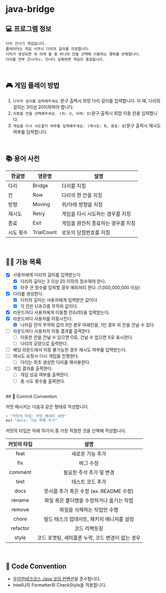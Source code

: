 # java-bridge

## 💻 프로그램 정보

```
다리 건너기 게임입니다.
플레이어는 게임 시작시 다리의 길이를 지정합니다.
다리가 생성되면 위 아래 둘 중 하나의 칸을 선택해 이동하는 행위를 반복합니다.
다리를 전부 건너거나, 건너다 실패하면 게임이 종료됩니다.
```

<br>

## 🎮 게임 플레이 방법

1. `다리의 길이를 입력해주세요.`문구 출력시 희망 다리 길이를 입력합니다. 이 때, 다리의 길이는 3이상 20이하여야 합니다.
2. `이동할 칸을 선택해주세요. (위: U, 아래: D)`문구 출력시 희망 이동 칸을 입력합니다.
3. `게임을 다시 시도할지 여부를 입력해주세요. (재시도: R, 종료: Q)`문구 출력시 재시도 여부를 입력합니다.

<br>

## 📚 용어 사전

| 한글명    | 영문명     | 설명                               |
| --------- | ---------- | ---------------------------------- |
| 다리      | Bridge     | 다리를 지칭                        |
| 칸        | Row        | 다리의 한 칸을 지칭                |
| 방향      | Moving     | 위/아래 방향을 지칭                |
| 재시도    | Retry      | 게임을 다시 시도하는 경우를 지칭   |
| 종료      | Exit       | 게임을 완전히 종료하는 경우를 지칭 |
| 시도 횟수 | TrialCount | 로또의 당첨번호를 지칭             |

<br>

## 👨‍🍳 기능 목록

- [x] 사용자에게 다리의 길이를 입력받는다
  - [x] 다리의 길이는 3 이상 20 이하의 정수여야 한다.
  - [x] 아주 큰 정수를 입력할 경우 예외처리 한다. (1,000,000,000 이상)
- [x] 다리를 생성한다.
  - [x] 다리의 길이는 사용자에게 입력받은 값이다
  - [x] 각 칸은 U과 D중 무작위 값이다.
- [x] 라운드마다 사용자에게 이동할 칸(U/D)을 입력받는다.
- [x] 라운드마다 사용자를 이동시킨다.
  - [x] 나아갈 칸의 무작위 값이 0인 경우 아래칸을, 1인 경우 위 칸을 건널 수 있다.
- [ ] 라운드마다 사용자의 이동 결과를 출력한다.
  - [ ] 이동한 칸을 건널 수 있으면 O로, 건널 수 없으면 X로 표시한다.
  - [ ] 다리의 모양으로 출력한다.
- [ ] 해당 라운드에서 이동 불가능한 경우 재시도 여부를 입력받는다.
- [ ] 재시도 요청시 다시 게임을 진행한다.
  - [ ] 다리는 최초 생성한 다리를 재사용한다.
- [ ] 게임 결과를 출력한다.
  - [ ] 게임 성공 여부를 출력한다.
  - [ ] 총 시도 횟수를 출력한다.

<br>
## 📌 Commit Convention

커밋 메시지는 다음과 같은 형태로 작성합니다.

```Bash
> "커밋의 타입: 커밋 메세지 내용"
ex) "docs: 기능 목록 추가"
```

커밋의 타입은 아래 10가지 중 가장 적절한 것을 선택해 작성합니다.

| 커밋의 타입 |                       설명                        |
| :---------: | :-----------------------------------------------: |
|    feat     |                 새로운 기능 추가                  |
|     fix     |                     버그 수정                     |
|   comment   |             필요한 주석 추가 및 변경              |
|    test     |                 테스트 코드 추가                  |
|    docs     |      문서를 추가 혹은 수정 (ex. README 수정)      |
|   rename    |     파일 혹은 폴더명을 수정하거나 옮기는 작업     |
|   remove    |            파일을 삭제하는 작업만 수행            |
|    chore    |    빌드 태스크 업데이트, 패키지 매니저를 설정     |
|  refactor   |                   코드 리팩토링                   |
|    style    | 코드 포맷팅, 세미콜론 누락, 코드 변경이 없는 경우 |

<br>

## 📌 Code Convention

- [우아한테크코스 Java 코딩 컨벤션](https://github.com/woowacourse/woowacourse-docs/tree/main/styleguide/java)을 준수합니다.
- IntelliJ의 Formatter와 CheckStyle을 적용합니다.
